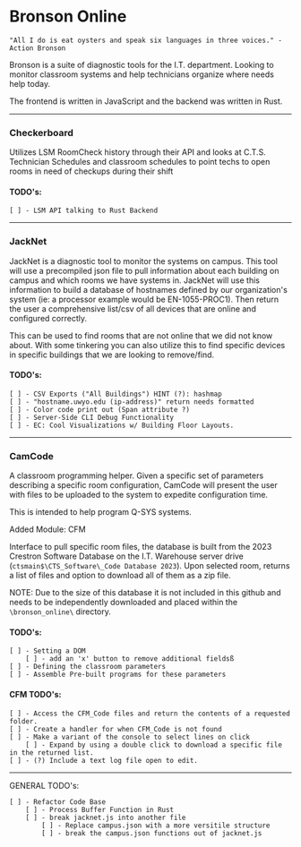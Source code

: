 # Bronson Online

`"All I do is eat oysters and speak six languages in three voices." - Action Bronson`

Bronson is a suite of diagnostic tools for the I.T. department. Looking to monitor classroom systems and help technicians organize where needs help today.

The frontend is written in JavaScript and the backend was written in Rust.

---

### Checkerboard

Utilizes LSM RoomCheck history through their API and looks at C.T.S. Technician Schedules and classroom schedules to point techs to open rooms in need of checkups during their shift

#### TODO's:

    [ ] - LSM API talking to Rust Backend

---

### JackNet

JackNet is a diagnostic tool to monitor the systems on campus. This tool will use a precompiled json file to pull information about each building on campus and which rooms we have systems in. JackNet will use this information to build a database of hostnames defined by our organization's system (ie: a processor example would be EN-1055-PROC1). Then return the user a comprehensive list/csv of all devices that are online and configured correctly. 

This can be used to find rooms that are not online that we did not know about. With some tinkering you can also utilize this to find specific devices in specific buildings that we are looking to remove/find.

#### TODO's:

    [ ] - CSV Exports ("All Buildings") HINT (?): hashmap
    [ ] - "hostname.uwyo.edu (ip-address)" return needs formatted
    [ ] - Color code print out (Span attribute ?)
    [ ] - Server-Side CLI Debug Functionality
    [ ] - EC: Cool Visualizations w/ Building Floor Layouts.

 
---

### CamCode

A classroom programming helper. Given a specific set of parameters describing a specific room configuration, CamCode will present the user with files to be uploaded to the system to expedite configuration time.

This is intended to help program Q-SYS systems.

Added Module: CFM

Interface to pull specific room files, the database is built from the 2023 Crestron Software Database on the I.T. Warehouse server drive (`ctsmain$\CTS_Software\_Code Database 2023`). Upon selected room, returns a list of files and option to download all of them as a zip file.

NOTE: Due to the size of this database it is not included in this github and needs to be independently downloaded and placed within the `\bronson_online\` directory.

#### TODO's:

    [ ] - Setting a DOM
        [ ] - add an 'x' button to remove additional fieldsß
    [ ] - Defining the classroom parameters
    [ ] - Assemble Pre-built programs for these parameters

#### CFM TODO's:
    [ ] - Access the CFM_Code files and return the contents of a requested folder.
    [ ] - Create a handler for when CFM_Code is not found
    [ ] - Make a variant of the console to select lines on click
        [ ] - Expand by using a double click to download a specific file in the returned list.
    [ ] - (?) Include a text log file open to edit.

---

GENERAL TODO's:

    [ ] - Refactor Code Base
        [ ] - Process Buffer Function in Rust
        [ ] - break jacknet.js into another file
            [ ] - Replace campus.json with a more versitile structure
            [ ] - break the campus.json functions out of jacknet.js

